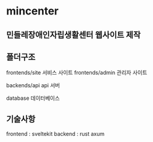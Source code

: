 # mincenter
## 민들레장애인자립생활센터 웹사이트 제작

## 폴더구조
frontends/site
서비스 사이트
frontends/admin
관리자 사이트

backends/api
api 서버

database
데이터베이스

## 기술사항
frontend : sveltekit
backend : rust axum